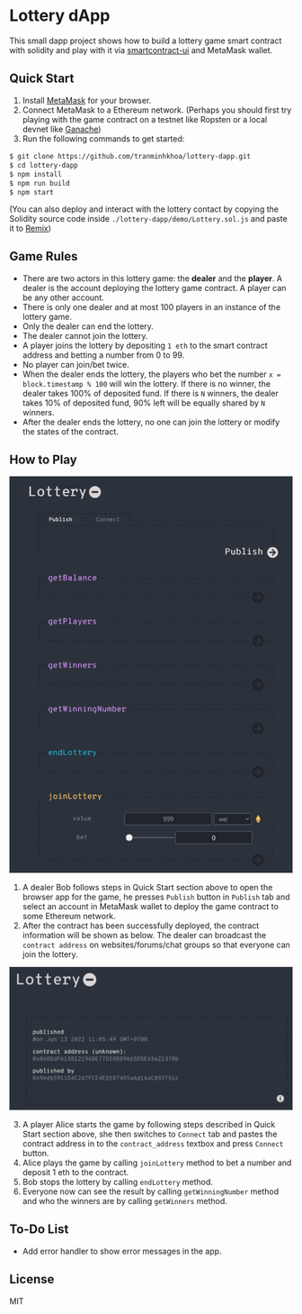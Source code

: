 # Lottery dApp

This small dapp project shows how to build a lottery game smart contract with solidity and play with it via [smartcontract-ui](https://github.com/ninabreznik/smartcontract-UI) and MetaMask wallet.


## Quick Start

1. Install [MetaMask](https://metamask.io/download/) for your browser.
2. Connect MetaMask to a Ethereum network. (Perhaps you should first try playing with the game contract on a testnet like Ropsten or a local devnet like [Ganache](https://trufflesuite.com/ganache/))
3. Run the following commands to get started:
```
$ git clone https://github.com/tranminhkhoa/lottery-dapp.git
$ cd lottery-dapp
$ npm install
$ npm run build
$ npm start
```

(You can also deploy and interact with the lottery contact by copying the Solidity source code inside `./lottery-dapp/demo/Lottery.sol.js` and paste it to [Remix](https://remix.ethereum.org))

## Game Rules
- There are two actors in this lottery game: the **dealer** and the **player**. A dealer is the account deploying the lottery game contract. A player can be any other account.
- There is only one dealer and at most 100 players in an instance of the lottery game.
- Only the dealer can end the lottery.
- The dealer cannot join the lottery.
- A player joins the lottery by depositing `1 eth` to the smart contract address and betting a number from 0 to 99.
- No player can join/bet twice.
- When the dealer ends the lottery, the players who bet the number `x = block.timestamp % 100` will win the lottery. If there is no winner, the dealer takes 100% of deposited fund. If there is `N` winners, the dealer takes 10% of deposited fund, 90% left will be equally shared by `N` winners.
- After the dealer ends the lottery, no one can join the lottery or modify the states of the contract.

## How to Play

![alt text](./screenshots/gui.jpg)

1. A dealer Bob follows steps in Quick Start section above to open the browser app for the game, he presses `Publish` button in `Publish` tab and select an account in MetaMask wallet to deploy the game contract to some Ethereum network.
2. After the contract has been successfully deployed, the contract information will be shown as below. The dealer can broadcast the `contract address` on websites/forums/chat groups so that everyone can join the lottery.

![alt text](./screenshots/info.jpg)

3. A player Alice starts the game by following steps described in Quick Start section above, she then switches to `Connect` tab and pastes the contract address in to the `contract_address` textbox and press `Connect` button.
4. Alice plays the game by calling `joinLottery` method to bet a number and deposit 1 eth to the contract.
5. Bob stops the lottery by calling `endLottery` method.
6. Everyone now can see the result by calling `getWinningNumber` method and who the winners are by calling `getWinners` method.

## To-Do List
- Add error handler to show error messages in the app.

## License

MIT
